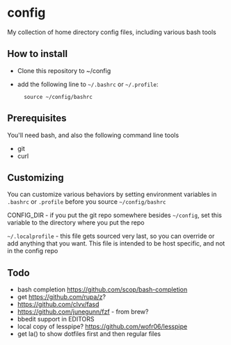 # config
My collection of home directory config files, including various bash tools

## How to install

- Clone this repository to ~/config
- add the following line to ```~/.bashrc``` or ```~/.profile```:

        source ~/config/bashrc

## Prerequisites
You'll need bash, and also the following command line tools
- git
- curl

## Customizing

You can customize various behaviors by setting environment variables in
```.bashrc``` or ```.profile``` before you source ```~/config/bashrc```

CONFIG_DIR - if you put the git repo somewhere besides ```~/config```, set
this variable to the directory where you put the repo

```~/.localprofile``` - this file gets sourced very last, so you can
override or add anything that you want. This file is intended to be host
specific, and not in the config repo




## Todo

- bash completion https://github.com/scop/bash-completion
- get https://github.com/rupa/z?
- https://github.com/clvv/fasd
- https://github.com/junegunn/fzf - from brew?
- bbedit support in EDITORS
- local copy of lesspipe? https://github.com/wofr06/lesspipe
- get la() to show dotfiles first and then regular files
